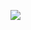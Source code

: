 
[![](https://www.balena.io/deploy.png)](https://dashboard.balena-cloud.com/deploy?repoUrl=https://github.com/Tundergit/helium)
